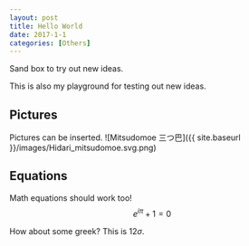 ```yaml
---
layout: post
title: Hello World
date: 2017-1-1
categories: [Others]
---
```


Sand box to try out new ideas. 

This is also my playground for testing out new ideas. 

## Pictures
Pictures can be inserted.
![Mitsudomoe 三つ巴]({{ site.baseurl }}/images/Hidari_mitsudomoe.svg.png)

## Equations
Math equations should work too!
$$ e^{i\pi} + 1 = 0 $$

How about some greek? This is 12$\sigma$.
